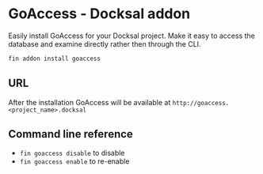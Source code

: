 # GoAccess - Docksal addon

Easily install GoAccess for your Docksal project. Make it easy to access the database and examine directly rather then through the CLI.

```bash
fin addon install goaccess
```

## URL

After the installation GoAccess will be available at `http://goaccess.<project_name>.docksal`

## Command line reference

- `fin goaccess disable` to disable
- `fin goaccess enable` to re-enable
